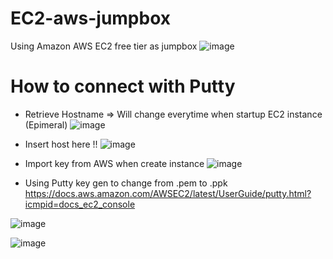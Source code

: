 # EC2-aws-jumpbox

Using Amazon AWS EC2 free tier as jumpbox
![image](https://user-images.githubusercontent.com/16419246/50312416-e3b8db80-046d-11e9-8e57-bf5afa37d296.png)

# How to connect with Putty

- Retrieve Hostname => Will change everytime when startup EC2 instance (Epimeral)
![image](https://user-images.githubusercontent.com/16419246/50312532-427e5500-046e-11e9-9d8a-f15887303214.png)

- Insert host here !!
![image](https://user-images.githubusercontent.com/16419246/50312595-748fb700-046e-11e9-9330-e3ba5bf41e6e.png)

- Import key from AWS when create instance
![image](https://user-images.githubusercontent.com/16419246/50312663-b28cdb00-046e-11e9-9197-ae671b2f76b2.png)

- Using Putty key gen to change from .pem to .ppk
https://docs.aws.amazon.com/AWSEC2/latest/UserGuide/putty.html?icmpid=docs_ec2_console

![image](https://user-images.githubusercontent.com/16419246/50312730-f1bb2c00-046e-11e9-9e7c-fbaf50433e5e.png)

![image](https://user-images.githubusercontent.com/16419246/50312762-04cdfc00-046f-11e9-9be1-ec2d897cd320.png)
